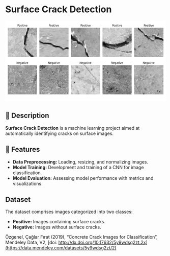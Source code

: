 # Surface Crack Detection

![Project Banner](outputs/sample_images.png)

## 📄 Description

**Surface Crack Detection** is a machine learning project aimed at automatically identifying cracks on surface images.

## 🚀 Features

- **Data Preprocessing:** Loading, resizing, and normalizing images.
- **Model Training:** Development and training of a CNN for image classification.
- **Model Evaluation:** Assessing model performance with metrics and visualizations.

## Dataset

The dataset comprises images categorized into two classes:

- **Positive:** Images containing surface cracks.
- **Negative:** Images without surface cracks.

Özgenel, Çağlar Fırat (2019), “Concrete Crack Images for Classification”, Mendeley Data, V2,
[doi: http://dx.doi.org/10.17632/5y9wdsg2zt.2x](https://data.mendeley.com/datasets/5y9wdsg2zt/2)

<!-- https://www.kaggle.com/datasets/arunrk7/surface-crack-detection>
